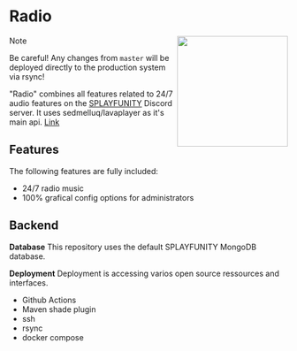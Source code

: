 # Radio

<img align="right" src="https://avatars.githubusercontent.com/u/108355696?s=200&v=4" height="200" width="200">

> [!Note]
> Be careful! Any changes from `master` will be deployed directly to the production system via rsync!

"Radio" combines all features related to 24/7 audio features on the [SPLAYFUNITY](https://discord.gg/V2Vc5hpRkH) Discord server.
It uses sedmelluq/lavaplayer as it's main api. [Link](https://github.com/sedmelluq/lavaplayer)

## Features
The following features are fully included:
- 24/7 radio music
- 100% grafical config options for administrators

## Backend
**Database**
This repository uses the default SPLAYFUNITY MongoDB database.

**Deployment**
Deployment is accessing varios open source ressources and interfaces.

- Github Actions
- Maven shade plugin
- ssh
- rsync
- docker compose
